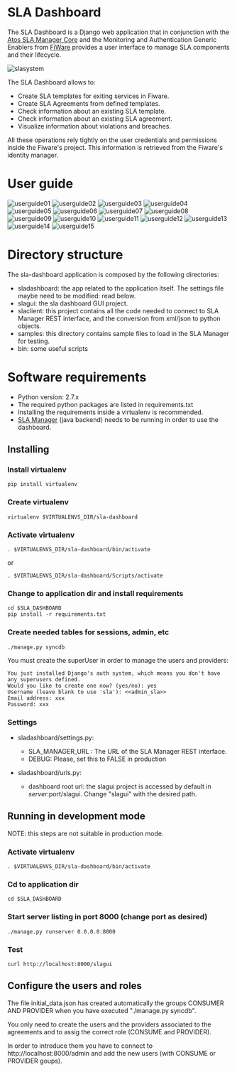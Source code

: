 # SLA Dashboard

The SLA Dashboard is a Django web application that in conjunction with the 
[Atos SLA Manager Core](https://github.com/Atos-FiwareOps/sla-framework)
and the Monitoring and Authentication Generic Enablers from
[FiWare](http://fiware.org/) provides a user interface to manage SLA components
and their lifecycle.

![slasystem](docs/images/slasystem.png "SLA Manager Architecture inside Fiware")

The SLA Dashboard allows to:

* Create SLA templates for exiting services in Fiware.
* Create SLA Agreements from defined templates.
* Check information about an existing SLA template.
* Check information about an existing SLA agreement.
* Visualize information about violations and breaches.

All these operations rely tightly on the user credentials and permissions inside
the Fiware's project. This information is retrieved from the Fiware's
identity manager.

# User guide

![userguide01](docs/images/userguide01.png "Template list")
![userguide02](docs/images/userguide02.png "Creating a new template")
![userguide03](docs/images/userguide03.png "Assigning a service in a new template")
![userguide04](docs/images/userguide04.png "Assigning business values in a new template")
![userguide05](docs/images/userguide05.png "Updated template list")
![userguide06](docs/images/userguide06.png "Template details")
![userguide07](docs/images/userguide07.png "Agreement list")
![userguide08](docs/images/userguide08.png "Selecting a service for a new SLA")
![userguide09](docs/images/userguide09.png "SLA parameters from the selected template")
![userguide10](docs/images/userguide10.png "Updated agreement list")
![userguide11](docs/images/userguide11.png "Status update for the new SLA")
![userguide12](docs/images/userguide12.png "Agreement list with summary")
![userguide13](docs/images/userguide13.png "Monitoring agreement detail (no violations)")
![userguide14](docs/images/userguide14.png "Monitoring agreement detail (with violatiosn)")
![userguide15](docs/images/userguide15.png "Violations detail")

# Directory structure

The sla-dashboard application is composed by the following directories:
* sladashboard: the app related to the application itself. The settings
    file maybe need to be modified: read below.
* slagui: the sla dashboard GUI project.
* slaclient: this project contains all the code needed to connect to
    SLA Manager REST interface, and the conversion from xml/json to python
    objects.
* samples: this directory contains sample files to load in the SLA Manager for
    testing.
* bin: some useful scripts


# Software requirements

* Python version: 2.7.x
* The required python packages are listed in requirements.txt
* Installing the requirements inside a virtualenv is recommended.
* [SLA Manager](https://github.com/Atos-FiwareOps/sla-framework)
(java backend) needs to be running in order to use the dashboard.

## Installing


### Install virtualenv

    pip install virtualenv



### Create virtualenv

    virtualenv $VIRTUALENVS_DIR/sla-dashboard


### Activate virtualenv

    . $VIRTUALENVS_DIR/sla-dashboard/bin/activate

or
 
    . $VIRTUALENVS_DIR/sla-dashboard/Scripts/activate


### Change to application dir and install requirements

    cd $SLA_DASHBOARD
    pip install -r requirements.txt


### Create needed tables for sessions, admin, etc

    ./manage.py syncdb

You must create the superUser in order to manage the users and providers:

    You just installed Django's auth system, which means you don't have any superusers defined.
    Would you like to create one now? (yes/no): yes
    Username (leave blank to use 'sla'): <<admin_sla>>
    Email address: xxx
    Password: xxx

### Settings


* sladashboard/settings.py:
    - SLA_MANAGER_URL : The URL of the SLA Manager REST interface.
    - DEBUG: Please, set this to FALSE in production

* sladashboard/urls.py:
    - dashboard root url: the slagui project is accessed by default
        in $server:$port/slagui. Change "slagui" with the desired path.


## Running in development mode

NOTE: this steps are not suitable in production mode.


### Activate virtualenv

    . $VIRTUALENVS_DIR/sla-dashboard/bin/activate


### Cd to application dir

    cd $SLA_DASHBOARD


### Start server listing in port 8000 (change port as desired)

    ./manage.py runserver 0.0.0.0:8000


### Test

    curl http://localhost:8000/slagui



## Configure the users and roles

The file initial_data.json has created automatically the groups CONSUMER AND PROVIDER when you have executed "./manage.py syncdb".

You only need to create the users and the providers associated to the agreements and to assig the correct role (CONSUME and PROVIDER).

In order to introduce them you have to connect to http://localhost:8000/admin and add the new users (with CONSUME or PROVIDER goups).
